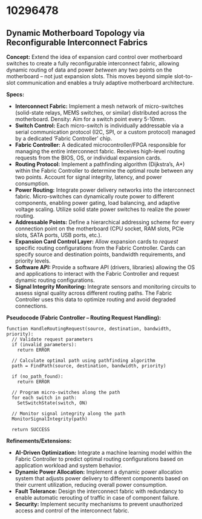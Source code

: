 # 10296478

## Dynamic Motherboard Topology via Reconfigurable Interconnect Fabrics

**Concept:** Extend the idea of expansion card control over motherboard switches to create a fully reconfigurable interconnect fabric, allowing dynamic routing of data and power *between* any two points on the motherboard – not just expansion slots. This moves beyond simple slot-to-slot communication and enables a truly adaptive motherboard architecture.

**Specs:**

*   **Interconnect Fabric:** Implement a mesh network of micro-switches (solid-state relays, MEMS switches, or similar) distributed across the motherboard.  Density: Aim for a switch point every 5-10mm.
*   **Switch Control:** Each micro-switch is individually addressable via a serial communication protocol (I2C, SPI, or a custom protocol) managed by a dedicated ‘Fabric Controller’ chip.
*   **Fabric Controller:** A dedicated microcontroller/FPGA responsible for managing the entire interconnect fabric. Receives high-level routing requests from the BIOS, OS, or individual expansion cards.
*   **Routing Protocol:** Implement a pathfinding algorithm (Dijkstra’s, A*) within the Fabric Controller to determine the optimal route between any two points. Account for signal integrity, latency, and power consumption.
*   **Power Routing:** Integrate power delivery networks into the interconnect fabric. Micro-switches can dynamically route power to different components, enabling power gating, load balancing, and adaptive voltage scaling. Utilize solid state power switches to realize the power routing.
*   **Addressable Points:** Define a hierarchical addressing scheme for every connection point on the motherboard (CPU socket, RAM slots, PCIe slots, SATA ports, USB ports, etc.).
*   **Expansion Card Control Layer:**  Allow expansion cards to *request* specific routing configurations from the Fabric Controller.  Cards can specify source and destination points, bandwidth requirements, and priority levels.
*   **Software API:** Provide a software API (drivers, libraries) allowing the OS and applications to interact with the Fabric Controller and request dynamic routing configurations.
*   **Signal Integrity Monitoring:**  Integrate sensors and monitoring circuits to assess signal quality across different routing paths.  The Fabric Controller uses this data to optimize routing and avoid degraded connections.

**Pseudocode (Fabric Controller – Routing Request Handling):**

```
function HandleRoutingRequest(source, destination, bandwidth, priority):
  // Validate request parameters
  if (invalid_parameters):
    return ERROR

  // Calculate optimal path using pathfinding algorithm
  path = FindPath(source, destination, bandwidth, priority)

  if (no_path_found):
    return ERROR

  // Program micro-switches along the path
  for each switch in path:
    SetSwitchState(switch, ON)

  // Monitor signal integrity along the path
  MonitorSignalIntegrity(path)

  return SUCCESS
```

**Refinements/Extensions:**

*   **AI-Driven Optimization:** Integrate a machine learning model within the Fabric Controller to predict optimal routing configurations based on application workload and system behavior.
*   **Dynamic Power Allocation:**  Implement a dynamic power allocation system that adjusts power delivery to different components based on their current utilization, reducing overall power consumption.
*   **Fault Tolerance:** Design the interconnect fabric with redundancy to enable automatic rerouting of traffic in case of component failure.
*   **Security:** Implement security mechanisms to prevent unauthorized access and control of the interconnect fabric.